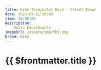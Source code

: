 ```yaml
---
title: Nike Terminator High - Velvet Brown
date: 2023-03-11T18:00
time: 18:00:00
description:
    Sexto Lanzamiento
imageUrl: /assets/img/th1.png
brand: Nike
---
```

 # {{ $frontmatter.title }}


<ListaLanzamientos />